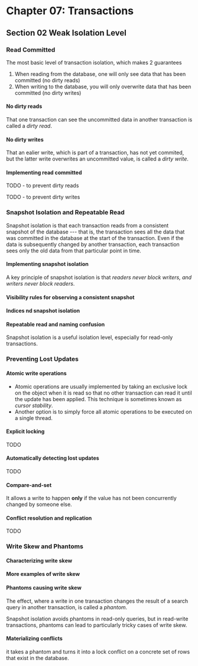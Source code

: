 # Chapter 07: Transactions

## Section 02 Weak Isolation Level

### Read Committed

The most basic level of transaction isolation, which makes 2 guarantees

1. When reading from the database, one will only see data that has been committed (no dirty reads)
2. When writing to the database, you will only overwrite data that has been committed (no dirty writes)

#### No dirty reads

That one transaction can see the uncommitted data in another transaction is called a _dirty read_.

#### No dirty writes

That an ealier write, which is part of a transaction, has not yet commited, but the latter write overwrites an uncommitted value, is called a _dirty write_.

#### Implementing read committed

TODO - to prevent dirty reads

TODO - to prevent dirty writes

### Snapshot Isolation and Repeatable Read

Snapshot isolation is that each transaction reads from a consistent snapshot of the database --- that is, the transaction sees all the data that was committed in the database at the start of the transaction. Even if the data is subsequently changed by another transaction, each transaction sees only the old data from that particular point in time.

#### Implementing snapshot isolation

A key principle of snapshot isolation is that _readers never block writers, and writers never block readers_.

#### Visibility rules for observing a consistent snapshot

#### Indices nd snapshot isolation

#### Repeatable read and naming confusion

Snapshot isolation is a useful isolation level, especially for read-only transactions.

### Preventing Lost Updates

#### Atomic write operations

- Atomic operations are usually implemented by taking an exclusive lock on the object when it is read so that no other transaction can read it until the update has been applied. This technique is sometimes known as _cursor stability_.
- Another option is to simply force all atomic operations to be executed on a single thread.

#### Explicit locking

TODO

#### Automatically detecting lost updates

TODO

#### Compare-and-set

It allows a write to happen **only** if the value has not been concurrently changed by someone else.

#### Conflict resolution and replication

TODO

### Write Skew and Phantoms

#### Characterizing write skew

#### More examples of write skew

#### Phantoms causing write skew

The effect, where a write in one transaction changes the result of a search query in another transaction, is called a _phantom_.

Snapshot isolation avoids phantoms in read-only queries, but in read-write transactions, phantoms can lead to particularly tricky cases of write skew.

#### Materializing conflicts

it takes a phantom and turns it into a lock conflict on a concrete set of rows that exist in the database.

